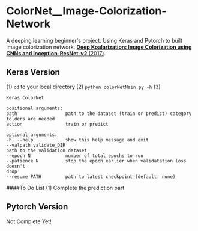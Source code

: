 # ColorNet__Image-Colorization-Network

A deeping learning beginner's project.
Using Keras and Pytorch to built image colorization network.
[**Deep Koalarization: Image Colorization using CNNs and Inception-ResNet-v2** (2017)](https://arxiv.org/abs/1712.03400).

## Keras Version
(1) `cd` to your local directory
(2) ```python colorNetMain.py -h```
(3) 
```
Keras ColorNet

positional arguments:
path                  path to the dataset (train or predict) category
folders are needed
action                train or predict

optional arguments:
-h, --help            show this help message and exit
--valpath validate_DIR
path to the validation dataset
--epoch N             number of total epochs to run
--patience N          stop the epoch earlier when validatation loss doesn't
drop
--resume PATH         path to latest checkpoint (default: none)
```

####To Do List
(1) Complete the prediction part


## Pytorch Version
Not Complete Yet!



